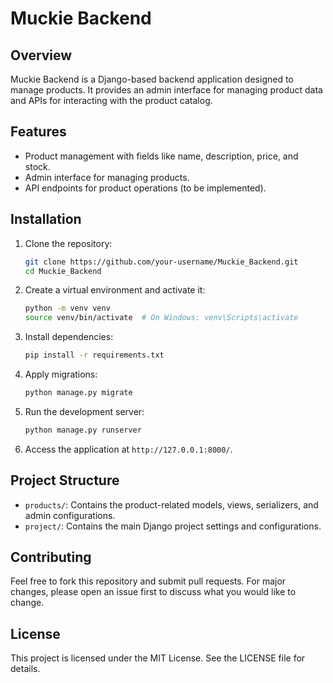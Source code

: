 # Muckie Backend

## Overview
Muckie Backend is a Django-based backend application designed to manage products. It provides an admin interface for managing product data and APIs for interacting with the product catalog.

## Features
- Product management with fields like name, description, price, and stock.
- Admin interface for managing products.
- API endpoints for product operations (to be implemented).

## Installation

1. Clone the repository:
   ```bash
   git clone https://github.com/your-username/Muckie_Backend.git
   cd Muckie_Backend
   ```

2. Create a virtual environment and activate it:
   ```bash
   python -m venv venv
   source venv/bin/activate  # On Windows: venv\Scripts\activate
   ```

3. Install dependencies:
   ```bash
   pip install -r requirements.txt
   ```

4. Apply migrations:
   ```bash
   python manage.py migrate
   ```

5. Run the development server:
   ```bash
   python manage.py runserver
   ```

6. Access the application at `http://127.0.0.1:8000/`.

## Project Structure
- `products/`: Contains the product-related models, views, serializers, and admin configurations.
- `project/`: Contains the main Django project settings and configurations.

## Contributing
Feel free to fork this repository and submit pull requests. For major changes, please open an issue first to discuss what you would like to change.

## License
This project is licensed under the MIT License. See the LICENSE file for details.
